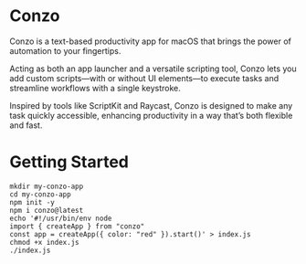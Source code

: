 # Conzo

Conzo is a text-based productivity app for macOS that brings the power of automation to your fingertips. 

Acting as both an app launcher and a versatile scripting tool, Conzo lets you add custom scripts—with or without UI elements—to execute tasks and streamline workflows with a single keystroke. 

Inspired by tools like ScriptKit and Raycast, Conzo is designed to make any task quickly accessible, enhancing productivity in a way that’s both flexible and fast.

# Getting Started

```
mkdir my-conzo-app
cd my-conzo-app
npm init -y
npm i conzo@latest
echo '#!/usr/bin/env node
import { createApp } from "conzo"
const app = createApp({ color: "red" }).start()' > index.js
chmod +x index.js
./index.js
```

